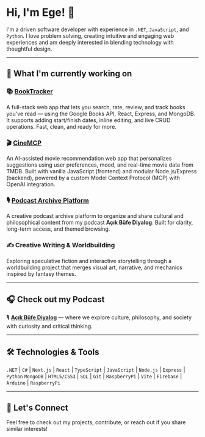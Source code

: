 # Hi, I'm Ege! 👋

I'm a driven software developer with experience in `.NET`, `JavaScript`, and `Python`. I love problem solving, creating intuitive and engaging web experiences and am deeply interested in blending technology with thoughtful design.

---

## 🔭 What I'm currently working on

### 📚 [BookTracker](https://github.com/ErdagEge/book-tracker-app)
A full-stack web app that lets you search, rate, review, and track books you've read — using the Google Books API, React, Express, and MongoDB. It supports adding start/finish dates, inline editing, and live CRUD operations. Fast, clean, and ready for more.

### 🎬 [CineMCP](https://cinemcp-backend.onrender.com)
An AI-assisted movie recommendation web app that personalizes suggestions using user preferences, mood, and real-time movie data from TMDB. Built with vanilla JavaScript (frontend) and modular Node.js/Express (backend), powered by a custom Model Context Protocol (MCP) with OpenAI integration.

### 🎙️ [Podcast Archive Platform](https://erdagege.github.io/podcast-archive/)
A creative podcast archive platform to organize and share cultural and philosophical content from my podcast **Açık Büfe Diyalog**. Built for clarity, long-term access, and themed browsing.

### ✍️ Creative Writing & Worldbuilding
Exploring speculative fiction and interactive storytelling through a worldbuilding project that merges visual art, narrative, and mechanics inspired by fantasy themes.

---

## 🎧 Check out my Podcast

🎙️ **[Açık Büfe Diyalog](https://open.spotify.com/show/5IkatgeB5ZBbbAADZC9Tty?si=9f79a7cac1de40cc)** — where we explore culture, philosophy, and society with curiosity and critical thinking.

---

## 🛠 Technologies & Tools

`.NET` | `C#` | `Next.js` | `React` | `TypeScript` | `JavaScript` | `Node.js` | `Express` | `Python` 
`MongoDB` | `HTML5/CSS3` | `SQL` | `Git` | `RaspberryPi` | `Vite` | `Firebase` | `Arduino` | `RaspberryPi` 

---

## 🤝 Let's Connect

Feel free to check out my projects, contribute, or reach out if you share similar interests!
